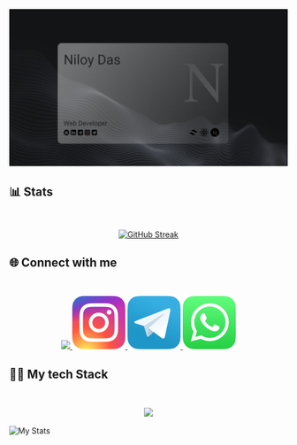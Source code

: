 <a href="https://www.linkedin.com/in/niloy-das1/">
<img src="./images/coverPhoto.jpg" />
</a>

## :bar_chart: Stats
<br />

<p align="center">
<a href="https://git.io/streak-stats"><img src="https://github-readme-streak-stats.herokuapp.com?user=frustrated018&theme=android-dark&border_radius=10&card_width=700" alt="GitHub Streak" /></a>
</p>

## :globe_with_meridians: Connect with me
<br />
<p align="center">
  <a href="">
    <img src="https://skillicons.dev/icons?i=linkedin" />
  </a>
  <a href="">
    <img src="./icons/insta.svg" />
  </a>
  <a href="">
    <img src="./icons/telegram.svg" />
  </a>
  <a href="">
    <img src="./icons/whatsapp.svg" />
  </a>
</p>

## :man_technologist: My tech Stack
<br />
<p align="center">
  <a href="">
    <img src="https://skillicons.dev/icons?i=html,css,js,tailwind,mongo,express,react,nodejs" />
  </a>
</p>

![My Stats](http://github-profile-summary-cards.vercel.app/api/cards/profile-details?username=frustrated018&theme=github_dark)